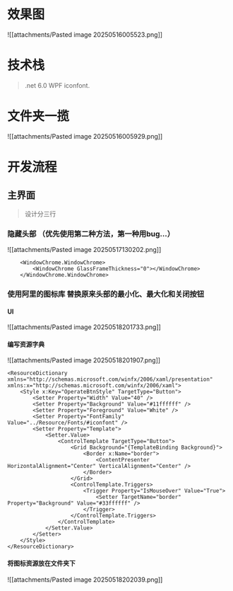 # 效果图
![[attachments/Pasted image 20250516005523.png]]
# 技术栈
>.net 6.0 WPF  iconfont.

# 文件夹一揽
![[attachments/Pasted image 20250516005929.png]]
# 开发流程
## 主界面
>设计分三行 

### 隐藏头部 （优先使用第二种方法，第一种用bug...）
![[attachments/Pasted image 20250517130202.png]]
```
    <WindowChrome.WindowChrome>
        <WindowChrome GlassFrameThickness="0"></WindowChrome>
    </WindowChrome.WindowChrome>
```
### 使用阿里的图标库 替换原来头部的最小化、最大化和关闭按钮
#### UI
![[attachments/Pasted image 20250518201733.png]]
#### 编写资源字典
![[attachments/Pasted image 20250518201907.png]]
```
<ResourceDictionary xmlns="http://schemas.microsoft.com/winfx/2006/xaml/presentation" xmlns:x="http://schemas.microsoft.com/winfx/2006/xaml">
    <Style x:Key="OperateBtnStyle" TargetType="Button">
        <Setter Property="Width" Value="40" />
        <Setter Property="Background" Value="#11ffffff" />
        <Setter Property="Foreground" Value="White" />
        <Setter Property="FontFamily" Value="../Resource/Fonts/#iconfont" />
        <Setter Property="Template">
            <Setter.Value>
                <ControlTemplate TargetType="Button">
                    <Grid Background="{TemplateBinding Background}">
                        <Border x:Name="border">
                            <ContentPresenter HorizontalAlignment="Center" VerticalAlignment="Center" />
                        </Border>
                    </Grid>
                    <ControlTemplate.Triggers>
                        <Trigger Property="IsMouseOver" Value="True">
                            <Setter TargetName="border" Property="Background" Value="#33ffffff" />
                        </Trigger>
                    </ControlTemplate.Triggers>
                </ControlTemplate>
            </Setter.Value>
        </Setter>
    </Style>
</ResourceDictionary>
```
#### 将图标资源放在文件夹下
![[attachments/Pasted image 20250518202039.png]]